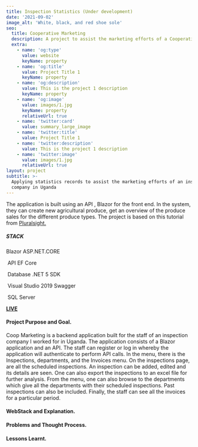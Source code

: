 ```yaml
---
title: Inspection Statistics (Under development)
date: '2021-09-02'
image_alt: 'White, black, and red shoe sole'
seo:
  title: Cooperative Marketing
  description: A project to assist the marketing efforts of a Cooperative Union in Uganda
  extra:
    - name: 'og:type'
      value: website
      keyName: property
    - name: 'og:title'
      value: Project Title 1
      keyName: property
    - name: 'og:description'
      value: This is the project 1 description
      keyName: property
    - name: 'og:image'
      value: images/1.jpg
      keyName: property
      relativeUrl: true
    - name: 'twitter:card'
      value: summary_large_image
    - name: 'twitter:title'
      value: Project Title 1
    - name: 'twitter:description'
      value: This is the project 1 description
    - name: 'twitter:image'
      value: images/1.jpg
      relativeUrl: true
layout: project
subtitle: >-
  Applying statistics records to assist the marketing efforts of an inspection
  company in Uganda
---
```

The application is built using an API , Blazor for the front end. In the system, they can create new agricultural produce, get an overview of the produce sales for the different produce types. The  project is based on this tutorial from  [Pluralsight. ](https://app.pluralsight.com/library/courses/architecting-asp-dot-net-core-applications-best-practices/table-of-contents)

##### **STACK**

Blazor                                                                                                               ASP.NET.CORE

 API                                                                                                                    EF Core

 Database                             .NET 5 SDK

 Visual Studio 2019            Swagger

 SQL Server

[**LIVE**](https://www.example.com)

#### **Project Purpose and Goal.**

Coop Marketing is a backend application built for the staff of an inspection company I worked for in Uganda. The application consists of a Blazor application and an API. The staff can register or log in whereby the application will authenticate to perform API calls. In the menu, there is the Inspections, departments, and the Invoices menu.  On the inspections page, are all the scheduled inspections. An inspection can be added, edited and its details are seen. One can also export the inspections to an excel file for further analysis. From the menu, one can also browse to the
departments which give all the departments with their scheduled inspections. Past inspections can also be included. Finally, the staff can see all the invoices for a particular period.

#### **WebStack and Explanation.**

#### **Problems and Thought Process.**

#### **Lessons Learnt.**
